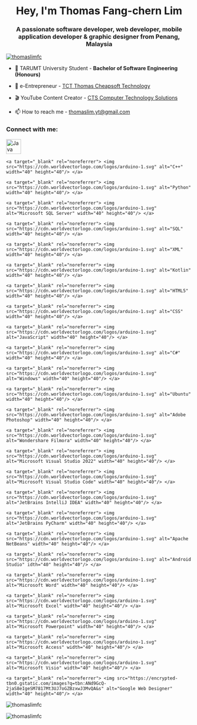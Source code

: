 <h1 align="center">Hey, I'm Thomas Fang-chern Lim</h1>
<h3 align="center">A passionate software developer, web developer, mobile application developer & graphic designer from Penang, Malaysia</h3>

<p align="left"> <a href="https://github.com/ryo-ma/github-profile-trophy"><img src="https://github-profile-trophy.vercel.app/?username=thomaslimfc" alt="thomaslimfc" /></a> </p>

- 🌱 TARUMT University Student - **Bachelor of Software Engineering (Honours)**

- 🛒 e-Entrepreneur - [TCT Thomas Cheapsoft Technology](https://thomaslimfc.github.io/tct/about-us.html)
    
- 🎬 YouTube Content Creator - [CTS Computer Technology Solutions](https://youtube.com/channel/UCJQqFq3O7H-8kuJZMd0k3KA)

- 📫 How to reach me - thomaslim.yt@gmail.com

<h3 align="left">Connect with me:</h3>


<p align="left"> 
    <a target="_blank" rel="noreferrer"> <img src="https://cdn.worldvectorlogo.com/logos/arduino-1.svg" alt="Java" width="40" height="40"/> </a> 

    <a target="_blank" rel="noreferrer"> <img src="https://cdn.worldvectorlogo.com/logos/arduino-1.svg" alt="C++" width="40" height="40"/> </a> 

    <a target="_blank" rel="noreferrer"> <img src="https://cdn.worldvectorlogo.com/logos/arduino-1.svg" alt="Python" width="40" height="40"/> </a> 

    <a target="_blank" rel="noreferrer"> <img src="https://cdn.worldvectorlogo.com/logos/arduino-1.svg" alt="Microsoft SQL Server" width="40" height="40"/> </a> 

    <a target="_blank" rel="noreferrer"> <img src="https://cdn.worldvectorlogo.com/logos/arduino-1.svg" alt="SQL" width="40" height="40"/> </a> 

    <a target="_blank" rel="noreferrer"> <img src="https://cdn.worldvectorlogo.com/logos/arduino-1.svg" alt="XML" width="40" height="40"/> </a> 

    <a target="_blank" rel="noreferrer"> <img src="https://cdn.worldvectorlogo.com/logos/arduino-1.svg" alt="Kotlin" width="40" height="40"/> </a> 

    <a target="_blank" rel="noreferrer"> <img src="https://cdn.worldvectorlogo.com/logos/arduino-1.svg" alt="HTML5" width="40" height="40"/> </a> 

    <a target="_blank" rel="noreferrer"> <img src="https://cdn.worldvectorlogo.com/logos/arduino-1.svg" alt="CSS" width="40" height="40"/> </a>     

    <a target="_blank" rel="noreferrer"> <img src="https://cdn.worldvectorlogo.com/logos/arduino-1.svg" alt="JavaScript" width="40" height="40"/> </a> 

    <a target="_blank" rel="noreferrer"> <img src="https://cdn.worldvectorlogo.com/logos/arduino-1.svg" alt="C#" width="40" height="40"/> </a> 

    <a target="_blank" rel="noreferrer"> <img src="https://cdn.worldvectorlogo.com/logos/arduino-1.svg" alt="Windows" width="40" height="40"/> </a> 

    <a target="_blank" rel="noreferrer"> <img src="https://cdn.worldvectorlogo.com/logos/arduino-1.svg" alt="Ubuntu" width="40" height="40"/> </a> 

    <a target="_blank" rel="noreferrer"> <img src="https://cdn.worldvectorlogo.com/logos/arduino-1.svg" alt="Adobe Photoshop" width="40" height="40"/> </a> 

    <a target="_blank" rel="noreferrer"> <img src="https://cdn.worldvectorlogo.com/logos/arduino-1.svg" alt="Wondershare Filmora" width="40" height="40"/> </a> 

    <a target="_blank" rel="noreferrer"> <img src="https://cdn.worldvectorlogo.com/logos/arduino-1.svg" alt="Microsoft Visual Studio 2022" width="40" height="40"/> </a> 

    <a target="_blank" rel="noreferrer"> <img src="https://cdn.worldvectorlogo.com/logos/arduino-1.svg" alt="Microsoft Visual Studio Code" width="40" height="40"/> </a> 

    <a target="_blank" rel="noreferrer"> <img src="https://cdn.worldvectorlogo.com/logos/arduino-1.svg" alt="JetBrains IntelliJ IDEA" width="40" height="40"/> </a> 

    <a target="_blank" rel="noreferrer"> <img src="https://cdn.worldvectorlogo.com/logos/arduino-1.svg" alt="JetBrains PyCharm" width="40" height="40"/> </a> 
    
    <a target="_blank" rel="noreferrer"> <img src="https://cdn.worldvectorlogo.com/logos/arduino-1.svg" alt="Apache NetBeans" width="40" height="40"/> </a> 

    <a target="_blank" rel="noreferrer"> <img src="https://cdn.worldvectorlogo.com/logos/arduino-1.svg" alt="Android Studio" idth="40" height="40"/> </a> 

    <a target="_blank" rel="noreferrer"> <img src="https://cdn.worldvectorlogo.com/logos/arduino-1.svg" alt="Microsoft Word" width="40" height="40"/> </a> 

    <a target="_blank" rel="noreferrer"> <img src="https://cdn.worldvectorlogo.com/logos/arduino-1.svg" alt="Microsoft Excel" width="40" height="40"/> </a> 

    <a target="_blank" rel="noreferrer"> <img src="https://cdn.worldvectorlogo.com/logos/arduino-1.svg" alt="Microsoft Powerpoint" width="40" height="40"/> </a>     

    <a target="_blank" rel="noreferrer"> <img src="https://cdn.worldvectorlogo.com/logos/arduino-1.svg" alt="Microsoft Access" width="40" height="40"/> </a>     

    <a target="_blank" rel="noreferrer"> <img src="https://cdn.worldvectorlogo.com/logos/arduino-1.svg" alt="Microsoft Visio" width="40" height="40"/> </a>     

    <a target="_blank" rel="noreferrer"> <img src="https://encrypted-tbn0.gstatic.com/images?q=tbn:ANd9GcQ-2jaS8eIgeSM7817Mt3UJ7oGZBzxwJ3MvQA&s" alt="Google Web Designer" width="40" height="40"/> </a>     
    
</p>

<p><img align="center" src="https://github-readme-stats.vercel.app/api/top-langs?username=thomaslimfc&show_icons=true&locale=en&layout=compact" alt="thomaslimfc" /></p>

<p><img align="center" src="https://github-readme-streak-stats.herokuapp.com/?user=thomaslimfc&" alt="thomaslimfc" /></p>
